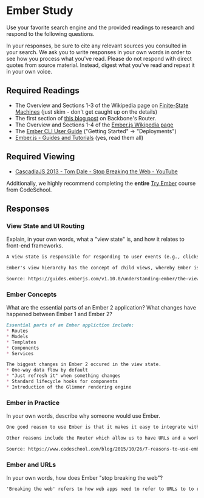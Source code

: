 # Ember Study

Use your favorite search engine and the provided readings to research and
respond to the following questions.

In your responses, be sure to cite any relevant sources you consulted in your
search. We ask you to write responses in your own words in order to see how you
process what you've read. Please do not respond with direct quotes from source
material. Instead, digest what you've read and repeat it in your own voice.

## Required Readings

-   The Overview and Sections 1-3 of the Wikipedia page on [Finite-State Machines](https://en.wikipedia.org/wiki/Finite-state_machine)
    (just skim - don't get caught up on the details)
-   The first section of [this blog post](http://pragmatic-backbone.com/routing-and-controllers) on
    Backbone's Router.
-   The Overview and Sections 1-4 of the [Ember.js Wikipedia page](https://en.wikipedia.org/wiki/Ember.js)
-   The [Ember CLI User Guide](http://ember-cli.com/user-guide/)
    ("Getting Started" -> "Deployments")
-   [Ember.js - Guides and Tutorials](https://guides.emberjs.com/v2.4.0/) (yes,
    read them all)

## Required Viewing

-   [CascadiaJS 2013 - Tom Dale - Stop Breaking the Web - YouTube](https://www.youtube.com/watch?v=BQ6at0addi4)

Additionally, we highly recommend completing the **entire** [Try
Ember](https://www.codeschool.com/courses/try-ember) course from CodeSchool.

## Responses

### View State and UI Routing

Explain, in your own words, what a "view state" is, and how it relates to
 front-end frameworks.

```md
A view state is responsible for responding to user events (e.g., clicks, drags, and scrolls), as well as updating the contents of the DOM when the data underlying the view changes. Views and templates work together to create the front-end user interface.

Ember's view hierarchy has the concept of child views, whereby Ember is responsible for re-rendering and inserting the child views, rather than the application code.

Source: https://guides.emberjs.com/v1.10.0/understanding-ember/the-view-layer/
```

### Ember Concepts

What are the essential parts of an Ember 2 application?
What changes have happened between Ember 1 and Ember 2?

```md
Essential parts of an Ember appliction include:
* Routes
* Models
* Templates
* Components
* Services

The biggest changes in Ember 2 occured in the view state.
* One-way data flow by default
* "Just refresh it" when something changes
* Standard lifecycle hooks for components
* Introduction of the Glimmer rendering engine
```

### Ember in Practice

In your own words, describe why someone would use Ember.

```md
One good reason to use Ember is that it makes it easy to integrate with large teams since the codebase for every project will look virtually the same for every Ember app, thus decreasing knowledge overhead to quickly make meaningful changes.

Other reasons include the Router which allow us to have URLs and a working back button by default for our SPAs, as well as the tons of add-ons that are available such as Ember Data for persisting your state and liquid-fire for page animations.

Source: https://www.codeschool.com/blog/2015/10/26/7-reasons-to-use-ember-js/
```

### Ember and URLs

In your own words, how does Ember "stop breaking the web"?

```md
'Breaking the web' refers to how web apps need to refer to URLs to to really qualify as web apps, otherwise you might as well we be building a native application.
```
